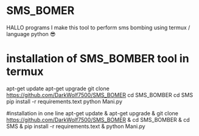 # SMS_BOMER
HALLO programs I make this tool to perform sms bombing using termux / language python 😎

# installation of SMS_BOMBER tool in termux
apt-get update
apt-get upgrade
git clone https://github.com/DarkWolf7500/SMS_BOMER
cd SMS_BOMBER
cd SMS
pip install -r requirements.text
python Mani.py

#installation in one line
apt-get update & apt-get upgrade & git clone https://github.com/DarkWolf7500/SMS_BOMER & cd SMS_BOMBER & cd SMS & pip install -r requirements.text & python Mani.py